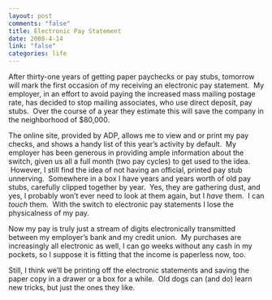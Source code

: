 ```yaml
--- 
layout: post
comments: "false"
title: Electronic Pay Statement
date: 2008-4-14
link: "false"
categories: life
---
```

After thirty-one years of getting paper paychecks or pay stubs, tomorrow will mark the first occasion of my receiving an electronic pay statement.  My employer, in an effort to avoid paying the increased mass mailing postage rate, has decided to stop mailing associates, who use direct deposit, pay stubs.  Over the course of a year they estimate this will save the company in the neighborhood of $80,000.

The online site, provided by ADP, allows me to view and or print my pay checks, and shows a handy list of this year’s activity by default.  My employer has been generous in providing ample information about the switch, given us all a full month (two pay cycles) to get used to the idea.  However, I still find the idea of not having an official, printed pay stub unnerving.  Somewhere in a box I have years and years worth of old pay stubs, carefully clipped together by year.  Yes, they are gathering dust, and yes, I probably won’t ever need to look at them again, but I <em>have</em> them.  I can <em>touch</em> them.  With the switch to electronic pay statements I lose the physicalness of my pay.

Now my pay is truly just a stream of digits electronically transmitted between my employer’s bank and my credit union.  My purchases are increasingly all electronic as well, I can go weeks without any cash in my pockets, so I suppose it is fitting that the income is paperless now, too.

Still, I think we’ll be printing off the electronic statements and saving the paper copy in a drawer or a box for a while.  Old dogs can (and do) learn new tricks, but just the ones they like.
